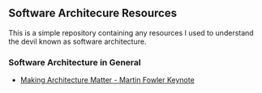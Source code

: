 ## Software Architecure Resources

This is a simple repository containing any resources I used to understand the devil known as software architecture.

### Software Architecture in General

- [Making Architecture Matter - Martin Fowler Keynote](https://www.youtube.com/watch?v=DngAZyWMGR0)

